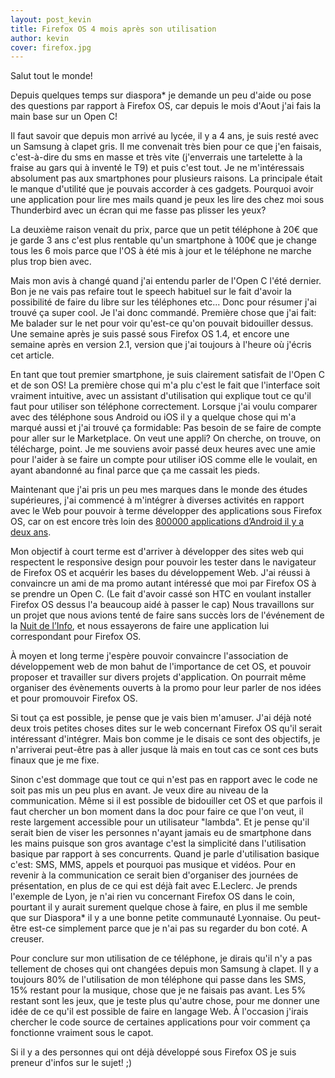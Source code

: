 ```yaml
---
layout: post_kevin
title: Firefox OS 4 mois après son utilisation
author: kevin
cover: firefox.jpg
---
```


Salut tout le monde!

Depuis quelques temps sur diaspora* je demande un peu d'aide ou pose des questions par rapport à Firefox OS, car depuis le mois d'Aout j'ai fais la main base sur un Open C!

Il faut savoir que depuis mon arrivé au lycée, il y a 4 ans, je suis resté avec un Samsung à clapet gris. Il me convenait très bien pour ce que j'en faisais, c'est-à-dire du sms en masse et très vite (j'enverrais une tartelette à la fraise au gars qui à inventé le T9) et puis c'est tout. Je ne m'intéressais absolument pas aux smartphones pour plusieurs raisons. La principale était le manque d'utilité que je pouvais accorder à ces gadgets. Pourquoi avoir une application pour lire mes mails quand je peux les lire des chez moi sous Thunderbird avec un écran qui me fasse pas plisser les yeux?
<!--break-->

La deuxième raison venait du prix, parce que un petit téléphone à 20€ que je garde 3 ans c'est plus rentable qu'un smartphone à 100€ que je change tous les 6 mois parce que l'OS à été mis à jour et le téléphone ne marche plus trop bien avec.

Mais mon avis à changé quand j'ai entendu parler de l'Open C l'été dernier. Bon je ne vais pas refaire tout le speech habituel sur le fait d'avoir la possibilité de faire du libre sur les téléphones etc... Donc pour résumer j'ai trouvé ça super cool. Je l'ai donc commandé. Première chose que j'ai fait: Me balader sur le net pour voir qu'est-ce qu'on pouvait bidouiller dessus. Une semaine après je suis passé sous Firefox OS 1.4, et encore une semaine après en version 2.1, version que j'ai toujours à l'heure où j'écris cet article.

En tant que tout premier smartphone, je suis clairement satisfait de l'Open C et de son OS! La première chose qui m'a plu c'est le fait que l'interface soit vraiment intuitive, avec un assistant d'utilisation qui explique tout ce  qu'il faut pour utiliser son téléphone correctement. Lorsque j'ai voulu comparer avec des téléphone sous Android ou iOS il y a quelque chose qui m'a marqué aussi et j'ai trouvé ça formidable: Pas besoin de se faire de compte pour aller sur le Marketplace. On veut une appli? On cherche, on trouve, on télécharge, point. Je me souviens avoir passé deux heures avec une amie pour l'aider à se faire un compte pour utiliser iOS comme elle le voulait, en ayant abandonné au final parce que ça me cassait les pieds.

Maintenant que j'ai pris un peu mes marques dans le monde des études supérieures, j'ai commencé à m'intégrer à diverses activités en rapport avec le Web pour pouvoir à terme développer des applications sous Firefox OS, car on est encore très loin des [800000 applications d’Android il y a deux ans](http://fr.wikipedia.org/wiki/Google_Play).

Mon objectif à court terme est d'arriver à développer des sites web qui respectent le responsive design pour pouvoir les tester dans le navigateur de Firefox OS et acquérir les bases du développement Web. J'ai réussi à convaincre un ami de ma promo autant intéressé que moi par Firefox OS à se prendre un Open C. (Le fait d'avoir cassé son HTC en voulant installer Firefox OS dessus l'a beaucoup aidé à passer le cap) Nous travaillons sur un projet que nous avions tenté de faire sans succès lors de l'événement de la [Nuit de l’Info](http://www.nuitdelinfo.com/), et nous essayerons de faire une application lui correspondant pour Firefox OS.

À moyen et long terme j'espère pouvoir convaincre l'association de développement web de mon bahut de l'importance de cet OS, et pouvoir proposer et travailler sur divers projets d'application. On pourrait même organiser des évènements ouverts à la promo pour leur parler de nos idées et pour promouvoir Firefox OS.

Si tout ça est possible, je pense que je vais bien m'amuser. J'ai déjà noté deux trois petites choses dites sur le web concernant Firefox OS qu'il serait intéressant d'intégrer. Mais bon comme je le disais ce sont des objectifs, je n'arriverai peut-être pas à aller jusque là mais en tout cas ce sont ces buts finaux que je me fixe.

Sinon c'est dommage que tout ce qui n'est pas en rapport avec le code ne soit pas mis un peu plus en avant. Je veux dire au niveau de la communication. Même si il est possible de bidouiller cet OS et que parfois il faut chercher un bon moment dans la doc pour faire ce que l'on veut, il reste largement accessible pour un utilisateur "lambda". Et je pense qu'il serait bien de viser les personnes n'ayant jamais eu de smartphone dans les mains puisque son gros avantage c'est la simplicité dans l'utilisation basique par rapport à ses concurrents. Quand je parle d'utilisation basique c'est: SMS, MMS, appels et pourquoi pas musique et vidéos. Pour en revenir à la communication ce serait bien d'organiser des journées de présentation, en plus de ce qui est déjà fait avec E.Leclerc. Je prends l'exemple de Lyon, je n'ai rien vu concernant Firefox OS dans le coin, pourtant il y aurait surement quelque chose à faire, en plus il me semble que sur Diaspora* il y a une bonne petite communauté Lyonnaise. Ou peut-être est-ce simplement parce que je n'ai pas su regarder du bon coté. A creuser.

Pour  conclure sur mon utilisation de ce téléphone, je dirais qu'il n'y a pas tellement de choses qui ont changées depuis mon Samsung à clapet. Il y a toujours 80% de l'utilisation de mon téléphone qui passe dans les SMS, 15% restant pour  la musique, chose que je ne faisais pas avant. Les 5% restant sont les jeux, que je teste plus qu'autre chose, pour me donner une idée de ce qu'il est possible de faire  en langage Web. À l'occasion j'irais chercher le code source de certaines applications pour voir comment ça fonctionne vraiment sous le capot.

Si il y a des personnes qui ont déjà développé sous Firefox OS je suis preneur d'infos sur le sujet! ;)
